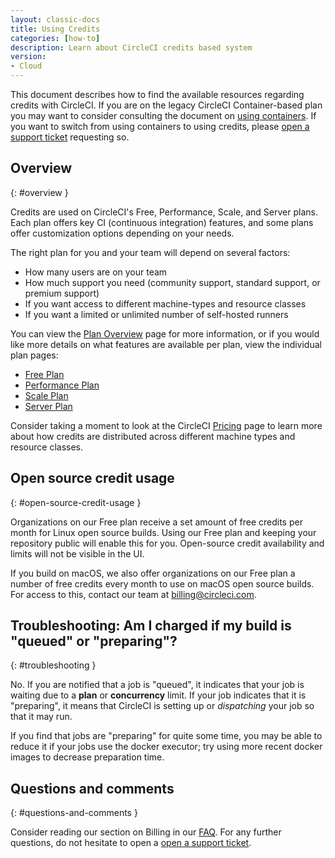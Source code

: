 ```yaml
---
layout: classic-docs
title: Using Credits
categories: [how-to]
description: Learn about CircleCI credits based system
version:
- Cloud
---
```


This document describes how to find the available resources regarding credits with CircleCI. If you are on the legacy CircleCI Container-based plan you may want to consider consulting the document on [using containers]({{site.baseurl}}/2.0/containers). If you want to switch from using containers to using credits, please [open a support ticket](https://support.circleci.com/hc/en-us/requests/new) requesting so.

## Overview
{: #overview }

Credits are used on CircleCI's Free, Performance, Scale, and Server plans. Each plan offers key CI (continuous integration) features, and some plans offer customization options depending on your needs.

The right plan for you and your team will depend on several factors:

- How many users are on your team
- How much support you need (community support, standard support, or premium support)
- If you want access to different machine-types and resource classes
- If you want a limited or unlimited number of self-hosted runners

You can view the [Plan Overview]({{site.baseurl}}/2.0/plan-overview) page for more information, or if you would like more details on what features are available per plan, view the individual plan pages:
- [Free Plan]({{site.baseurl}}/2.0/plan-free)
- [Performance Plan]({{site.baseurl}}/2.0/plan-performance)
- [Scale Plan]({{site.baseurl}}/2.0/plan-scale)
- [Server Plan]({{site.baseurl}}/2.0/plan-server)

Consider taking a moment to look at the CircleCI [Pricing](https://circleci.com/pricing/) page to learn more about how credits are distributed across different machine types and resource classes.

## Open source credit usage
{: #open-source-credit-usage }

Organizations on our Free plan receive a set amount of free credits per month for Linux open source builds. Using our Free plan and keeping your repository public will enable this for you.  Open-source credit availability and limits will not be visible in the UI.

If you build on macOS, we also offer organizations on our Free plan a number of free credits every month to use on macOS open source builds. For access to this, contact our team at billing@circleci.com.

## Troubleshooting: Am I charged if my build is "queued" or "preparing"?
{: #troubleshooting }

No. If you are notified that a job is "queued", it indicates that your job is waiting due to a **plan** or **concurrency** limit. If your job indicates that it is "preparing", it means that CircleCI is setting up or _dispatching_ your job so that it may run.

If you find that jobs are "preparing" for quite some time, you may be able to reduce it if your jobs use the docker executor; try using more recent docker images to decrease preparation time.

## Questions and comments
{: #questions-and-comments }

Consider reading our section on Billing in our [FAQ]({{site.baseurl}}/2.0/faq/#billing). For any further questions, do not hesitate to open a [open a support ticket](https://support.circleci.com/hc/en-us/requests/new).
